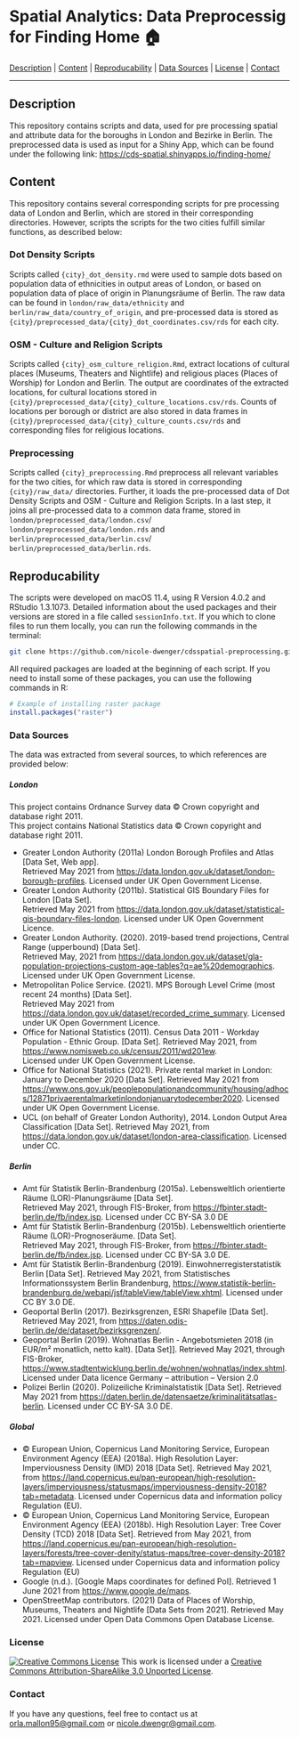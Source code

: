 # Spatial Analytics: Data Preprocessig for Finding Home :house:

[Description](#descripton) | [Content](#content) | [Reproducability](reproducability) | [Data Sources](#data-sources) | [License](#license) | [Contact](#contact)

---

## Description
This repository contains scripts and data, used for pre processing spatial and attribute data for the boroughs in London and Bezirke in Berlin. The preprocessed data is used as input for a Shiny App, which can be found under the following link: 
https://cds-spatial.shinyapps.io/finding-home/ 

## Content
This repository contains several corresponding scripts for pre processing data of London and Berlin, which are stored in their corresponding directories. However, scripts the scripts for the two cities fulfill similar functions, as described below: 

### Dot Density Scripts 
Scripts called `{city}_dot_density.rmd` were used to sample dots based on population data of ethnicities in output areas of London, or based on population data of place of origin in Planungsräume of Berlin. The raw data can be found in `london/raw_data/ethnicity` and `berlin/raw_data/country_of_origin`, and pre-processed data is stored as `{city}/preprocessed_data/{city}_dot_coordinates.csv/rds` for each city.  

### OSM - Culture and Religion Scripts 
Scripts called `{city}_osm_culture_religion.Rmd`, extract locations of cultural places (Museums, Theaters and Nightlife) and religious places (Places of Worship) for London and Berlin. The output are coordinates of the extracted locations, for cultural locations stored in `{city}/preprocessed_data/{city}_culture_locations.csv/rds`. Counts of locations per borough or district are also stored in data frames in `{city}/preprocessed_data/{city}_culture_counts.csv/rds` and corresponding files for religious locations.  

### Preprocessing 
Scripts called `{city}_preprocessing.Rmd` preprocess all relevant variables for the two cities, for which raw data is stored in corresponding `{city}/raw_data/` directories. Further, it loads the pre-processed data of Dot Density Scripts and OSM - Culture and Religion Scripts. In a last step, it joins all pre-processed data to a common data frame, stored in `london/preprocessed_data/london.csv`/ `london/preprocessed_data/london.rds` and `berlin/preprocessed_data/berlin.csv`/ `berlin/preprocessed_data/berlin.rds`.  

## Reproducability 
The scripts were developed on macOS 11.4, using R Version 4.0.2 and RStudio 1.3.1073. Detailed information about the used packages and their versions are stored in a file called `sessionInfo.txt`. If you which to clone files to run them locally, you can run the following commands in the terminal: 

```bash
git clone https://github.com/nicole-dwenger/cdsspatial-preprocessing.git
```

All required packages are loaded at the beginning of each script. If you need to install some of these packages, you can use the following commands in R: 

```r
# Example of installing raster package
install.packages("raster")
```

### Data Sources
The data was extracted from several sources, to which references are provided below: 

##### London 
This project contains Ordnance Survey data © Crown copyright and database right 2011.  
This project contains National Statistics data © Crown copyright and database right 2011.  

- Greater London Authority (2011a) London Borough Profiles and Atlas [Data Set, Web app].  
Retrieved May 2021 from https://data.london.gov.uk/dataset/london-borough-profiles. Licensed under UK Open Government License.
- Greater London Authority (2011b). Statistical GIS Boundary Files for London [Data Set].  
Retrieved May 2021 from https://data.london.gov.uk/dataset/statistical-gis-boundary-files-london. Licensed under UK Open Government Licence.
- Greater London Authority. (2020). 2019-based trend projections, Central Range (upperbound) [Data Set].  
Retrieved May, 2021 from https://data.london.gov.uk/dataset/gla-population-projections-custom-age-tables?q=ae%20demographics. Licensed under UK Open Government License.
- Metropolitan Police Service. (2021). MPS Borough Level Crime (most recent 24 months) [Data Set].  
Retrieved May 2021 from https://data.london.gov.uk/dataset/recorded_crime_summary. Licensed under UK Open Government Licence.
- Office for National Statistics (2011). Census Data 2011 - Workday Population - Ethnic Group. [Data	Set]. Retrieved May 2021, from https://www.nomisweb.co.uk/census/2011/wd201ew.  
Licensed under UK Open Government License.
- Office for National Statistics (2021). Private rental market in London: January to December 2020 [Data Set]. Retrieved May 2021 from  
https://www.ons.gov.uk/peoplepopulationandcommunity/housing/adhocs/12871privaerentalmarketinlondonjanuarytodecember2020. Licensed under UK Open Government License.
- UCL (on behalf of Greater London Authority), 2014. London Output Area Classification [Data Set]. Retrieved May 2021, from
https://data.london.gov.uk/dataset/london-area-classification. Licensed under CC.
 
##### Berlin

- Amt für Statistik Berlin-Brandenburg (2015a). Lebensweltlich orientierte Räume (LOR)-Planungsräume [Data Set].  
Retrieved May 2021, through FIS-Broker, from https://fbinter.stadt-berlin.de/fb/index.jsp. Licensed under CC BY-SA 3.0 DE
- Amt für Statistik Berlin-Brandenburg (2015b). Lebensweltlich orientierte Räume (LOR)-Prognoseräume. [Data Set].  
Retrieved May 2021, through FIS-Broker, from https://fbinter.stadt-berlin.de/fb/index.jsp. Licensed under CC BY-SA 3.0 DE.
- Amt für Statistik Berlin-Brandenburg (2019). Einwohnerregisterstatistik Berlin [Data Set]. Retrieved May 2021, from Statistisches Informationssystem Berlin Brandenburg, https://www.statistik-berlin-brandenburg.de/webapi/jsf/tableView/tableView.xhtml. Licensed under CC BY 3.0 DE. 
- Geoportal Berlin (2017). Bezirksgrenzen, ESRI Shapefile [Data Set]. Retrieved May 2021, from https://daten.odis-berlin.de/de/dataset/bezirksgrenzen/. 
- Geoportal Berlin (2019). Wohnatlas Berlin - Angebotsmieten 2018 (in EUR/m² monatlich, netto kalt). [Data Set]]. Retrieved May 2021, through FIS-Broker, https://www.stadtentwicklung.berlin.de/wohnen/wohnatlas/index.shtml. Licensed under Data licence Germany – attribution – Version 2.0 
- Polizei Berlin (2020). Polizeiliche Kriminalstatistik [Data Set]. Retrieved May 2021 from https://daten.berlin.de/datensaetze/kriminalitätsatlas-berlin. Licensed under CC BY-SA 3.0 DE.

##### Global

- © European Union, Copernicus Land Monitoring Service, European Environment Agency (EEA) (2018a). High Resolution Layer: Imperviousness Density (IMD) 2018 [Data Set]. Retrieved May 2021, from https://land.copernicus.eu/pan-european/high-resolution-layers/imperviousness/statusmaps/imperviousness-density-2018?tab=metadata. Licensed under Copernicus data and information policy Regulation (EU).
- © European Union, Copernicus Land Monitoring Service, European Environment Agency (EEA) (2018b). High Resolution Layer: Tree Cover Density (TCD) 2018 [Data Set]. Retrieved from May 2021, from https://land.copernicus.eu/pan-european/high-resolution-layers/forests/tree-cover-denity/status-maps/tree-cover-density-2018?tab=mapview. Licensed under Copernicus data and information policy Regulation (EU)
- Google (n.d.). [Google Maps coordinates for defined PoI]. Retrieved 1 June 2021 from https://www.google.de/maps.
- OpenStreetMap contributors. (2021) Data of Places of Worship, Museums, Theaters and Nightlife
[Data Sets from 2021]. Retrieved May 2021. Licensed under Open Data Commons Open Database License. 

### License 
<a rel="license" href="http://creativecommons.org/licenses/by-sa/3.0/"><img alt="Creative Commons License" style="border-width:0" src="https://i.creativecommons.org/l/by-sa/3.0/80x15.png" /></a> This work is licensed under a <a rel="license" href="http://creativecommons.org/licenses/by-sa/3.0/">Creative Commons Attribution-ShareAlike 3.0 Unported License</a>.

### Contact 
If you have any questions, feel free to contact us at [orla.mallon95@gmail.com](orla.mallon95@gmail.com]) or [nicole.dwengr@gmail.com](nicole.dwengr@gmail.com).
